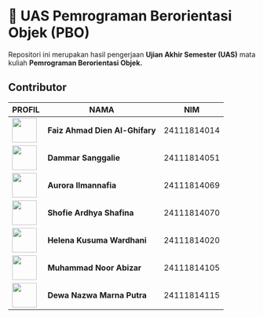 # 🧾 UAS Pemrograman Berorientasi Objek (PBO)

Repositori ini merupakan hasil pengerjaan **Ujian Akhir Semester (UAS)** mata kuliah **Pemrograman Berorientasi Objek.**


##  Contributor
|PROFIL |NAMA | NIM |
|-|-------|--------|
| [<img src="https://avatars.githubusercontent.com/u/208029949?v=4" width="50"/>](https://github.com/Paizzy) |**Faiz Ahmad Dien Al-Ghifary** | 24111814014 |
| [<img src="https://avatars.githubusercontent.com/u/184480301?s=96&v=4" width="50"/>](https://github.com/Dammar-Sanggalie) |**Dammar Sanggalie** | 24111814051 |
| [<img src="https://avatars.githubusercontent.com/u/208259981?s=96&v=4" width="50"/>](https://github.com/auroranafia) |**Aurora Ilmannafia** | 24111814069 |
| [<img src="https://avatars.githubusercontent.com/u/207813963?s=96&v=4" width="50"/>](https://github.com/Shofie070) |**Shofie Ardhya Shafina** | 24111814070 |
| [<img src="https://avatars.githubusercontent.com/u/207968448?v=4" width="50"/>](https://github.com/Nanaelzy) |**Helena Kusuma Wardhani** | 24111814020 |
| [<img src= "https://avatars.githubusercontent.com/u/208147443?s=96&v=4" width="50"/>](https://github.com/mnabizar) |**Muhammad Noor Abizar** | 24111814105 |
| [<img src="https://avatars.githubusercontent.com/u/203047515?s=96&v=4" width="50"/>](https://github.com/Marzzzz-bot) |**Dewa Nazwa Marna Putra** | 24111814115 |
